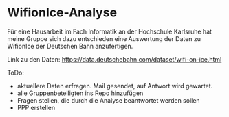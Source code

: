 # WifionIce-Analyse

Für eine Hausarbeit im Fach Informatik an der Hochschule Karlsruhe hat meine Gruppe sich dazu entschieden eine Auswertung der Daten zu WifionIce der Deutschen Bahn anzufertigen.

Link zu den Daten: https://data.deutschebahn.com/dataset/wifi-on-ice.html

ToDo:
- aktuellere Daten erfragen. Mail gesendet, auf Antwort wird gewartet.
- alle Gruppenbeteiligten ins Repo hinzufügen
- Fragen stellen, die durch die Analyse beantwortet werden sollen
- PPP erstellen
